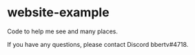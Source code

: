 # website-example
Code to help me see and many places.


If you have any questions, please contact Discord bbertv#4718.
